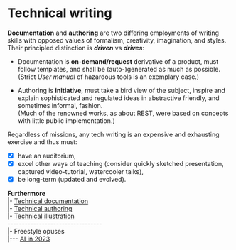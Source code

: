 # Technical writing

__Documentation__ and __authoring__ are two differing employments of writing skills with opposed values of formalism, creativity, imagination, and styles.\
Their principled distinction is __*driven*__ vs __*drives*__:

* Documentation is **on-demand/request** derivative of a product, must follow templates, and shall be (auto-)generated as much as possible.\
(Strict _User manual_ of hazardous tools is an exemplary case.)

* Authoring is **initiative**, must take a bird view of the subject, inspire and explain sophisticated and regulated ideas in abstractive friendly, and sometimes informal, fashion.\
(Much of the renowned works, as about REST, were based on concepts with little public implementation.)

Regardless of missions, any tech writing is an expensive and exhausting exercise and thus must:

+ [x] have an auditorium,
+ [x] excel other ways of teaching (consider quickly sketched presentation, captured video-tutorial, watercooler talks),
+ [x] be long-term (updated and evolved).

__Furthermore__\
|- [Technical documentation](readme+/tech-docu.md)\
|- [Technical authoring](readme+/tech-authoring.md)\
|- [Technical illustration](readme+/tech-drawing.md)\
\---------------------------------\
|- Freestyle opuses\
|--- [AI in 2023](readme+/opuses/AI-hype.md)
